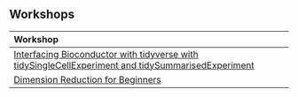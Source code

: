 
## Workshops

| Workshop                                                                                                                                                          |
|:------------------------------------------------------------------------------------------------------------------------------------------------------------------|
| [Interfacing Bioconductor with tidyverse with tidySingleCellExperiment and tidySummarisedExperiment](https://github.com/stemangiola/bioc2021_tidytranscriptomics) |
| [Dimension Reduction for Beginners](https://github.com/aedin/PCAworkshop)                                                                                         |
